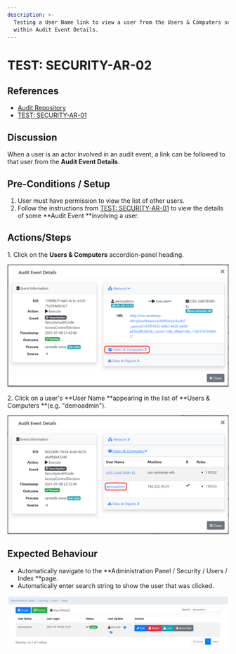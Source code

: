 ```yaml
---
description: >-
  Testing a User Name link to view a user from the Users & Computers section
  within Audit Event Details.
---
```


# TEST: SECURITY-AR-02

## References

* [Audit Repository](../../../../../operations/security-administration/audit-repository.md)
* [TEST: SECURITY-AR-01](test-security-ar-01.md)

## Discussion

When a user is an actor involved in an audit event, a link can be followed to that user from the **Audit Event Details**.

## Pre-Conditions / Setup

1. User must have permission to view the list of other users.
2. Follow the instructions from [TEST: SECURITY-AR-01](test-security-ar-01.md) to view the details of some **Audit Event **involving a user.

## Actions/Steps

1\. Click on the **Users & Computers** accordion-panel heading.

![](<../../../../../../.gitbook/assets/image (371).png>)

2\. Click on a user's **User Name **appearing in the list of **Users & Computers **(e.g. "demoadmin").

![](<../../../../../../.gitbook/assets/image (358).png>)

## Expected Behaviour

* Automatically navigate to the **Administration Panel / Security / Users / Index **page.
* Automatically enter search string to show the user that was clicked.

![](<../../../../../../.gitbook/assets/image (354).png>)
